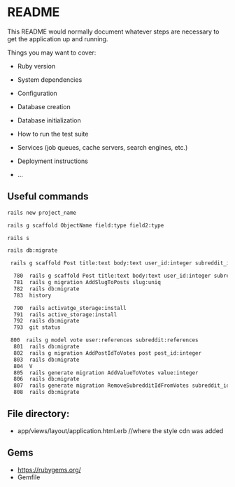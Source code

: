 # README

This README would normally document whatever steps are necessary to get the
application up and running.

Things you may want to cover:

* Ruby version

* System dependencies

* Configuration

* Database creation

* Database initialization

* How to run the test suite

* Services (job queues, cache servers, search engines, etc.)

* Deployment instructions

* ...

## Useful commands
```bash
rails new project_name

rails g scaffold ObjectName field:type field2:type

rails s

rails db:migrate

 rails g scaffold Post title:text body:text user_id:integer subreddit_id:integer

  780  rails g scaffold Post title:text body:text user_id:integer subreddit_id:integer
  781  rails g migration AddSlugToPosts slug:uniq 
  782  rails db:migrate
  783  history

  790  rails activatge_storage:install
  791  rails active_storage:install
  792  rails db:migrate
  793  git status

 800  rails g model vote user:references subreddit:references
  801  rails db:migrate
  802  rails g migration AddPostIdToVotes post post_id:integer
  803  rails db:migrate
  804  V
  805  rails generate migration AddValueToVotes value:integer
  806  rails db:migrate
  807  rails generate migration RemoveSubredditIdFromVotes subreddit_id:integer
  808  rails db:migrate

```
## File directory:

- app/views/layout/application.html.erb //where the style cdn was added

## Gems 
- https://rubygems.org/ 
- Gemfile
